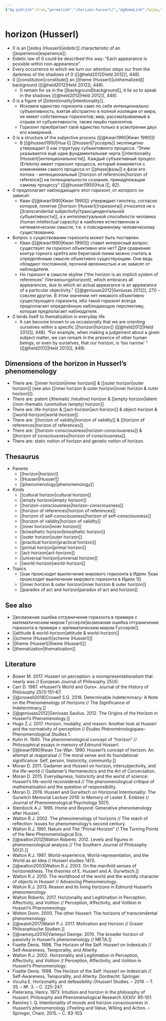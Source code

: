 ```yaml
---
{"dg-publish":true,"permalink":"/horizon-husserl/","dgHomeLink":false,"dgPassFrontmatter":false}
---
```


# horizon (Husserl)
- 0 is an [[eidos (Husserl)|eidetic]] characteristic of an [[experience|experience]].
- Eidetic law of 0 could be described this way: “Each appearance is possible within non-appearence”.
- Every occurrence to which we turn our attention steps our from the darkness of the shadows of 0 ([[@held2012|Held 2012]], 448).
- 0 [[constitution|constitute]] an [[theme (Husserl)|unthematized]] background ([[@held2012|Held 2012]], 448).
	- 0 remain for us in the [[background|background]], it lie so to speak in the shadows ([[@held2012|Held 2012]], 448).
- 0 is a figure of [[intentionality|intentionality]].
	- Искомое единство горизонта само по себе интенционально: субъективность, взятая абстрактно в полной изоляции от мира, не имеет собственных горизонтов; мир, рассматриваемый в отрыве от субъективности, также лишён горизонтов.
	- Горизонт приобретает своё единство только в усмотрении двух его измерений.
- 0 is a structure of the subjective process ([[@kwan1990|Kwan 1990]])
	- В [[@husserl1950|Hua I]] [[Husserl|Гуссерль]] эксплицитно утверждает 0 как структуру субъективного процесса. “Этим указывается ещё одна фундаментальная черта [[intentionality (Husserl)|интенциональности]]. Каждый субъективный процесс (Erlebnis) имеет горизонт процесса, который изменяется с изменением самого процесса от [[phase|фазы]] к фазе его потока – интенциональный [[horizon of references|horizon of reference]] на потенциальности сознания, принадлежащие самому процессу” ([[@husserl1950|Hua I]], 82).
- 0 предполагает наблюдающего этот горизонт, от которого он зависит.
	- Кван ([[@kwan1990|Kwan 1990]]) утверждает гипотезу, согласно которой, понятие [[horizon (Husserl)|горизонта]] относится не к [[transcendental subjectivity|трансцендентальной субъективности]], а к интеллектуальной способности человека (human intellectual capacity) в наиболее естественном и нетематическом смысле, т.е. к повседневному человеческому существованию.
- Вопрос о существовании горизонта может быть поставлен.
	- Кван ([[@kwan1990|Kwan 1990]]) ставит интересный вопрос: существует ли горизонт объективно или нет? Для сравнения: контур горного хребта или береговой линии можно считать в определённым смысле объективно существующим. Они ведь обладают постоянной, прочной явленностью и не зависят от наблюдателя.
	- Но горизонт в смысле skyline (“the horizon is an implicit system of references” (Verweisungshorizont), which embraces all appearances, due to which an actual appearance is an appearance of a particular objectivity." ([[@geniusas2012|Geniusas 2012]], 27)) – совсем другое. В этом значении нет никакого объективно существующего горизонта, ибо такой горизонт всегда предполагает определённую наблюдающую перспективу, которая предполагает наблюдателя.
- 0 lends itself to thematization in everyday life
	- It can become known to us occasionally that we are orienting ourselves within a specific [[horizon|horizon]] ([[@held2012|Held 2012]], 448). “For example, when making a judgement about a given subject matter, we can remark in the presence of other human beings, or even by ourselves, that our horizon, is ‘too narrow’ “ ([[@held2012|Held 2012]], 448).


## Dimensions of the horizon in Husserl’s phenomenology
- There are: [[inner horizon|inner horizon]] & [[outer horizon|outer horizon]] (see also [[inner horizon & outer horizon|inner horizon & outer horizon]]).
- There are: patent (/thematic /intuitive) horizon & [[empty horizon|latent (/non-thematic /unintuitive /empty) horizon]].
- There are: life-horizon & [[act-horizon|act-horizon]] & object-horizon & [[world-horizon|world-horizon]].
- There are: [[horizon of validity|horizon of validity]] & [[horizon of references|horizon of references]].
- There are: [[horizon-consciousness|horizon-consciousness]] & [[horizon of consciousness|horizon of consciousness]].
- There are: static notion of horizon and genetic notion of horizon.





## Thesaurus
- Parents
	- [[horizon|horizon]]
	- [[Husserl|Husserl]]
	- [[phenomenology|phenomenology]]
- Kinds
	- [[cultural horizon|cultural horizon]]
	- [[empty horizon|empty horizon]]
	- [[horizon-consciousness|horizon-consciousness]]
	- [[horizon of references|horizon of references]]
	- [[horizon of self-consciousness|horizon of self-consciousness]]
	- [[horizon of validity|horizon of validity]]
	- [[inner horizon|inner horizon]]
	- [[kinesthetic horizon|kinesthetic horizon]]
	- [[outer horizon|outer horizon]]
	- [[practical horizon|practical horizon]]
	- [[primal horizon|primal horizon]]
	- [[act-horizon|act-horizon]]
	- [[universal horizon|universal horizon]]
	- [[world-horizon|world-horizon]]
- Topics
	- [[как происходит выключение мирового горизонта в Идеях 1|как происходит выключение мирового горизонта в Идеях 1]]
	- [[inner horizon & outer horizon|inner horizon & outer horizon]]
	- [[paradox of act and horizon|paradox of act and horizon]]


## See also
- [[возможная ошибка отграничения горизонта в примере с математическим миром Гуссерля|возможная ошибка отграничения горизонта в примере с математическим миром Гуссерля]]
- [[attitude & world-horizon|attitude & world-horizon]]
- [[scheme (Husserl)|scheme (Husserl)]]
- [[theme (Husserl)|theme (Husserl)]]
- [[thematization|thematization]]



## Literature
- Bower M. 2017. Husserl on perception: a nonrepresentationalism that nearly was // European Journal of Philosophy 25(4).
- Carr D. 1987. «Husserl’s World and Ours». Journal of the History of Philosophy 25(1):151–67.
- [[@crowell2018|Crowell S.G. 2018. Determinable Indeterminacy: A Note on the Phenomenology of Horizons // The Significance of Indeterminacy.]]
- [[@geniusas2012|Geniusas Saulius. 2012. The Origins of the Horizon in Husserl’s Phenomenology.]]
- Hugo Z.J. 2017. Horizon, modality, and reason: Another look at Husserl and the normativity of perception // Études Phénoménologiques–Phenomenological Studies 1.
- Kuhn H. 1940. The phenomenological concept of “horizon” // Philosophical essays in memory of Edmund Husserl.
- [[@kwan1990|Kwan Tze-Wan. 1990. Husserl’s concept of horizon: An attempt at reappraisal // The moral sense and its foundational significance: Self, person, historicity, community.]]
- Moran D. 2011. Gadamer and Husserl on horizon, intersubjectivity, and the life-world // Gadamer’s Hermeneutics and the Art of Conversation.
- Moran D. 2015. Everydayness, historicity and the world of science: Husserl’s life-world reconsidered // The phenomenological critique of mathematisation and the question of responsibility.
- Moran D. 2019. Husserl and Gurwitsch on Horizonal Intentionality: The Gurwitch Memorial Lecture 2018: In Memory of Lester E. Embree // Journal of Phenomenological Psychology 50(1).
- Steinbock A.J. 1995. Home and Beyond: Generative phenomenology after Husserl.
- Walton R.J. 2002. The phenomenology of horizons // The reach of reflection: Issues for phenomenology’s second century.
- Walton R.J. 1991. Nature and The “Primal Horizon” // The Turning Points of the New Phenomenological Era.
- [[@walton2012|Walton Roberto. 2012. Levels and figures in phenomenological analysis // The Southern Journal of Philosophy 50(2).]]
- Walton R.J. 1997. World-experience, World-representation, and the World as an Idea // Husserl studies 14(1).
- [[@walton2003|Walton R.J. 2003. On the manifold senses of horizonedness. The theories of E. Husserl and A. Gurwitsch.]]
- Walton R.J. 2010. The worldhood of the world and the worldly character of objects in Husserl // Advancing Phenomenology.
- Walton R.J. 2013. Reason and its living horizons in Edmund Husserl’s phenomenology.
- Walton Roberto. 2017. Horizonality and Legitimation in Perception, Affectivity, and Volition // Perception, Affectivity, and Volition in Husserl’s Phenomenology.
- Welton Donn. 2000. The other Husserl: The horizons of transcendental phenomenology.
- [[@walsh2017|Walsh P.J. 2017. Motivation and Horizon // Grazer Philosophische Studien.]]
- [[@vameşul2010|Vameşul George. 2010. The broader horizon of passivity in Husserl’s phenomenology // META.]]
- Fisette Denis. 1998. The Horizon of the Self: Husserl on Indexicals // Self-Awareness, Temporality, and Alterity.
- Walton R.J. 2002. Horizonality and Legitimation in Perception, Affectivity, and Volition // Perception, Affectivity, and Volition in Husserl’s Phenomenology.
- Fisette Denis. 1998. The Horizon of the Self: Husserl on Indexicals // Self-Awareness, Temporality, and Alterity. Dordrecht: Springer.
- Vicuña E. Horizonality and defeasibility //Husserl Studies. – 2019. – Т. 35. – №. 3. – С. 225-247.
- Pietersma, Henry. 1973. Intuition and horizon in the philosophy of Husserl. Philosophy and Phenomenological Research XXXIV: 95–101. 
- Ramírez I. Q. Intentionality of moods and horizon consciousness in Husserl’s phenomenology //Feeling and Value, Willing and Action. – Springer, Cham, 2015. – С. 93-103.


